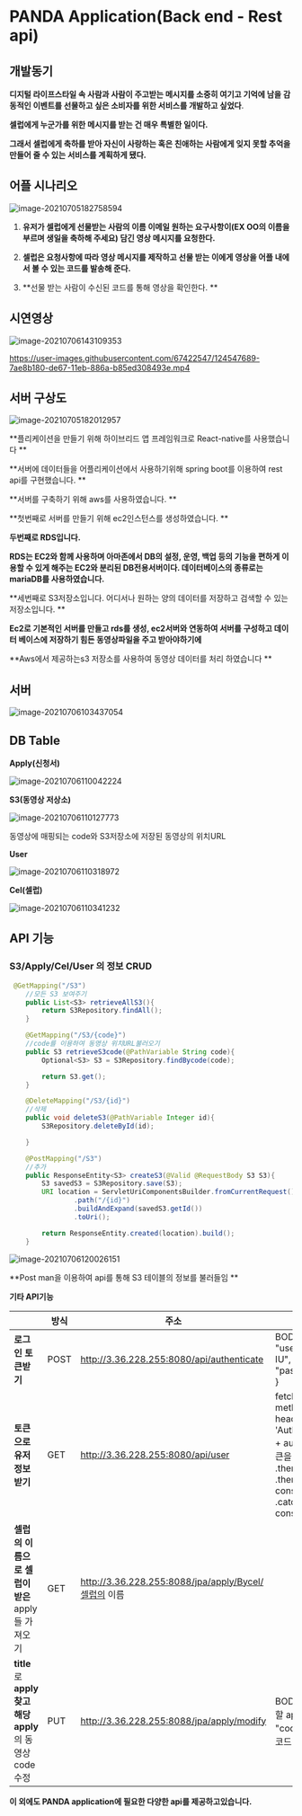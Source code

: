 # PANDA Application(Back end - Rest api)



## 개발동기 

**디지털 라이프스타일 속 사람과 사람이 주고받는 메시지를 소중히 여기고 기억에 남을 감동적인 이벤트를 선물하고 싶은 소비자를 위한 서비스를 개발하고 싶었다**.

**셀럽에게 누군가를 위한 메시지를 받는 건 매우 특별한 일이다.**

**그래서 셀럽에게 축하를 받아 자신이 사랑하는 혹은 친애하는 사람에게 잊지 못할 추억을 만들어 줄 수 있는 서비스를 계획하게 됐다.**



## 어플 시나리오

![image-20210705182758594](https://user-images.githubusercontent.com/67422547/124547479-280efa00-de67-11eb-9f09-6ab4ac64f281.png)

1. **유저가 셀럽에게 선물받는 사람의 이름 이메일 원하는 요구사항이(EX OO의 이름을 부르며 생일을 축하해 주세요) 담긴 영상 메시지를 요청한다.**

2. **셀럽은 요청사항에 따라 영상 메시지를 제작하고 선물 받는 이에게 영상을 어플 내에서 볼 수 있는 코드를 발송해 준다.**

3. **선물 받는 사람이 수신된 코드를 통해 영상을 확인한다. **



## 시연영상

![image-20210706143109353](https://user-images.githubusercontent.com/67422547/124547487-2d6c4480-de67-11eb-96c8-d6fc48b207fd.png)





https://user-images.githubusercontent.com/67422547/124547689-7ae8b180-de67-11eb-886a-b85ed308493e.mp4



## 서버 구상도

![image-20210705182012957](https://user-images.githubusercontent.com/67422547/124547500-32c98f00-de67-11eb-9d7f-e4b0b886761b.png)

**플리케이션을 만들기 위해 하이브리드 앱 프레임워크로 React-native를 사용했습니다 **

**서버에 데이터들을 어플리케이션에서 사용하기위해 spring boot를 이용하여 rest api를 구현했습니다. **

**서버를 구축하기 위해 aws를 사용하였습니다. **

**첫번째로 서버를 만들기 위해 ec2인스턴스를 생성하였습니다. **

**두번째로 RDS입니다.**

**RDS는 EC2와 함께 사용하며 아마존에서 DB의 설정, 운영, 백업 등의 기능을 편하게 이용할 수 있게 해주는 EC2와 분리된 DB전용서버이다. 데이터베이스의 종류로는 mariaDB를 사용하였습니다.**

**세번째로 S3저장소입니다. 어디서나 원하는 양의 데이터를 저장하고 검색할 수 있는 저장소입니다. **

**Ec2로 기본적인 서버를 만들고 rds를 생성, ec2서버와 연동하여 서버를 구성하고 데이터 베이스에 저장하기 힘든 동영상파일을 주고 받아야하기에**

**Aws에서 제공하는s3 저장소를 사용하여 동영상 데이터를 처리 하였습니다 ** 



## 서버 

![image-20210706103437054](https://user-images.githubusercontent.com/67422547/124547511-378e4300-de67-11eb-9984-5b56585f9b2c.png)

## DB Table

**Apply(신청서)**

![image-20210706110042224](https://user-images.githubusercontent.com/67422547/124547524-3d842400-de67-11eb-82b1-9587be154922.png)



**S3(동영상 저상소)**

![image-20210706110127773](https://user-images.githubusercontent.com/67422547/124547535-4117ab00-de67-11eb-9272-a963e8647f60.png)

동영상에 매핑되는 code와 S3저장소에 저장된 동영상의 위치URL



**User**

![image-20210706110318972](https://user-images.githubusercontent.com/67422547/124547551-483eb900-de67-11eb-9c99-c5f58f319b12.png)

**Cel(셀럽)**

![image-20210706110341232](https://user-images.githubusercontent.com/67422547/124547565-4c6ad680-de67-11eb-9e75-7c2504504bb7.png)

## API 기능

### S3/Apply/Cel/User 의 정보 CRUD



``` java
 @GetMapping("/S3")
    //모든 S3 보여주기
    public List<S3> retrieveAllS3(){
        return S3Repository.findAll();
    }

    @GetMapping("/S3/{code}")
    //code를 이용하여 동영상 위치URL불러오기
    public S3 retrieveS3code(@PathVariable String code){
        Optional<S3> S3 = S3Repository.findBycode(code);

        return S3.get();
    }

    @DeleteMapping("/S3/{id}")
    //삭제
    public void deleteS3(@PathVariable Integer id){
        S3Repository.deleteById(id);

    }

    @PostMapping("/S3")
    //추가
    public ResponseEntity<S3> createS3(@Valid @RequestBody S3 S3){
        S3 savedS3 = S3Repository.save(S3);
        URI location = ServletUriComponentsBuilder.fromCurrentRequest()
                .path("/{id}")
                .buildAndExpand(savedS3.getId())
                .toUri();

        return ResponseEntity.created(location).build();
    }
```

![image-20210706120026151](https://user-images.githubusercontent.com/67422547/124547585-52f94e00-de67-11eb-83b4-edd02cff9115.png)

**Post man을 이용하여 api를 통해 S3 테이블의 정보를 불러들임 **



**기타 API기능**

|                                                              | **방식** | **주소**                                             | **입력 값**                                                  | **결과 값**                                                  |
| ------------------------------------------------------------ | -------- | ---------------------------------------------------- | ------------------------------------------------------------ | ------------------------------------------------------------ |
| **로그인** **토큰받기**                                      | POST     | http://3.36.228.255:8080/api/authenticate            | BODY:  {  "username":"celebrity-IU",  "password":"celebrity"  } | {    "token": ""  }                                          |
| **토큰으로 유저정보 받기**                                   | GET      | http://3.36.228.255:8080/api/user                    | fetch(/api/user',  {   method: 'GET',   headers: {    'Authorization': 'Bearer' + authToken(발급받은 토큰을 저장한 지역변수)   }  })  .then(res  => res.json())  .then(data  => { console.log(data) })  .catch(err  => { console.log(err) }) | {    "username":  "celebrity-IU",    "nickname": "아이유",    "authorities": [      {        "authorityName":  "ROLE_CEL"      }    ]  } |
| **셀럽의**  **이름으로** **셀럽이**  **받은** apply들 가져오기 | GET      | http://3.36.228.255:8088/jpa/apply/Bycel/셀럽의 이름 |                                                              | {      "apply_id":  3,      "name": "minsuk",      "email":  "rrrrrr@naver.com\t",      "title": "title",      "request": "요청사항2",      "story": "사연입니다. 사연2",      "selectedYoutuberName":  "IU",      "code": "awd",      "userId":  null  } |
| **title**로 **apply**  **찾고  해당** **apply**의 동영상code수정 | PUT      | http://3.36.228.255:8088/jpa/apply/modify            | BODY:    {      "title": "찾아야할 apply의 제목",      "code": "수정할 동영상 코드"    } |                                                              |



**이 외에도 PANDA application에 필요한 다양한 api를 제공하고있습니다.**